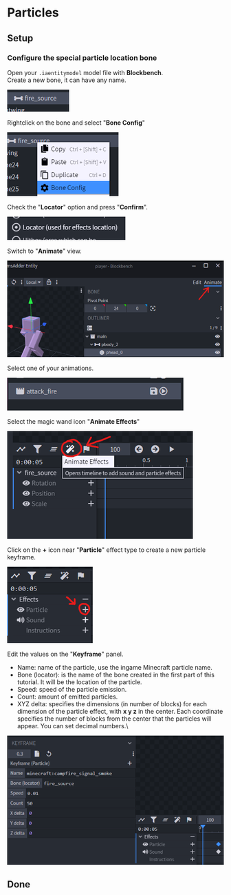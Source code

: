 # Particles

## Setup

### Configure the special particle location bone

Open your `.iaentitymodel` model file with **Blockbench**.\
Create a new bone, it can have any name.

![](<../../../.gitbook/assets/image (78) (1) (1).png>)

Rightclick on the bone and select "**Bone Config**"

![](<../../../.gitbook/assets/image (68) (1).png>)

Check the "**Locator**" option and press "**Confirm**".

![](<../../../.gitbook/assets/image (67) (1) (1).png>)

Switch to "**Animate**" view.

![](<../../../.gitbook/assets/image (75) (1).png>)

Select one of your animations.

![](<../../../.gitbook/assets/image (92) (1) (1).png>)

Select the magic wand icon "**Animate Effects**"

![](<../../../.gitbook/assets/image (44) (1).png>)

Click on the **+** icon near "**Particle**" effect type to create a new particle keyframe.

![](<../../../.gitbook/assets/image (64) (1).png>)

Edit the values on the "**Keyframe**" panel.

* Name: name of the particle, use the ingame Minecraft particle name.
* Bone (locator): is the name of the bone created in the first part of this tutorial. It will be the location of the particle.
* Speed: speed of the particle emission.
* Count: amount of emitted particles.
* XYZ delta: specifies the dimensions (in number of blocks) for each dimension of the particle effect, with **x y z** in the center. Each coordinate specifies the number of blocks from the center that the particles will appear. You can set decimal numbers.\


![](<../../../.gitbook/assets/image (69) (1).png>)

## Done
